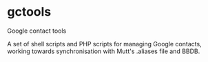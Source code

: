 gctools
=======

Google contact tools

A set of shell scripts and PHP scripts for managing Google contacts,
working towards synchronisation with Mutt's .aliases file and BBDB.
